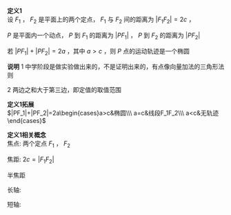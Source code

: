 **定义1**  
设 $F_1$ ， $F_2$ 是平面上的两个定点， $F_1$ 与 $F_2$ 间的距离为 $|F_1F_2|=2c$ ，  
  
$P$ 是平面内一个动点， $P$ 到 $F_1$ 的距离为 $|PF_1|$ ， $P$ 到 $F_2$ 的距离为 $|PF_2|$  
  
若 $|PF_1|+|PF_2|=2a$ ，其中 $a>c$ ，则 $P$ 点的运动轨迹是一个椭圆  

**说明**
1 中学阶段是做实验做出来的，不是证明出来的，有点像向量加法的三角形法则

2 两边之和大于第三边，即定值的取值范围

**定义1拓展**  
$|PF_1|+|PF_2|=2a\begin{cases}a>c&椭圆\\\ a=c&线段F_1F_2\\\ a<c&无轨迹\end{cases}$  
  
**定义1相关概念**  
焦点: 两个定点 $F_1$ ， $F_2$  
  
焦距: $2c=|F_1F_2|$  

半焦距

长轴:  
  
短轴:  
